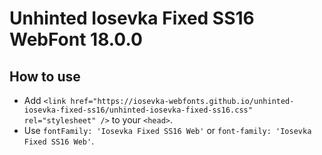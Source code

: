 # Unhinted Iosevka Fixed SS16 WebFont 18.0.0

## How to use

- Add `<link href="https://iosevka-webfonts.github.io/unhinted-iosevka-fixed-ss16/unhinted-iosevka-fixed-ss16.css" rel="stylesheet" />` to your `<head>`.
- Use `fontFamily: 'Iosevka Fixed SS16 Web'` or `font-family: 'Iosevka Fixed SS16 Web'`.
